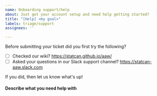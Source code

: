 ```yaml
---
name: Onboarding support/help
about: Just got your account setup and need help getting started?
title: "[Help] <my goal>"
labels: triage/support
assignees: ''

---
```


Before submitting your ticket did you first try the following?

- [ ] Checked our wiki? https://statcan.github.io/aaw/
- [ ] Asked your questions in our Slack support channel? https://statcan-aaw.slack.com

If you did, then let us know what's up!

#### Describe what you need help with
